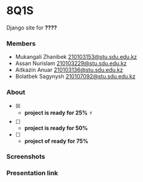 # 8Q1S

Django site for **????**

### Members
- Mukangali Zhanibek 210103153@stu.sdu.edu.kz
- Assan Nurislam 210103229@stu.sdu.edu.kz
- Aitkazin Anuar 210103136@stu.sdu.edu.kz
- Bolatbek Sagynysh 210107092@stu.sdu.edu.kz

### About
- [x] - **project is ready for 25%** :zap:
- [ ] - **project is ready for 50%** 
- [ ] - **project of ready for 75%** 

### Screenshots

### Presentation link


